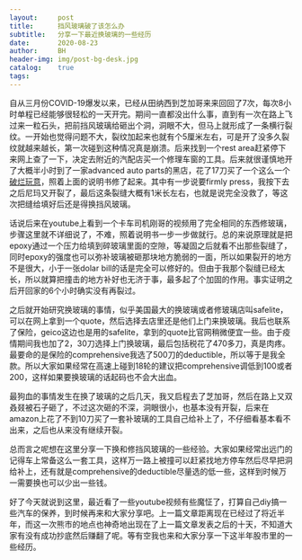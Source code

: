 ```yaml
---
layout:     post
title:      挡风玻璃破了该怎么办
subtitle:   分享一下最近换玻璃的一些经历
date:       2020-08-23
author:     BH
header-img: img/post-bg-desk.jpg
catalog:    true
tags:       
---
```


自从三月份COVID-19爆发以来，已经从田纳西到芝加哥来来回回了7次，每次8小时单程已经能够很轻松的一天开完。期间一直都没出什么事，直到有一次在路上飞过来一粒石头，把前挡风玻璃给砸出个洞，洞眼不大，但马上就形成了一条横行裂纹。一开始也觉得问题不大，裂纹加起来也就有个5厘米左右，可是开了没多久裂纹就越来越长，第一次碰到这种情况真是崩溃。后来找到一个rest area赶紧停下来网上查了一下，决定去附近的汽配店买一个修理车窗的工具。后来就很谨慎地开了大概半小时到了一家advanced auto parts的黑店，花了17刀买了一个这么一个[破烂玩意](https://shop.advanceautoparts.com/p/permatex-windshield-repair-kit-09103/7160090-P?searchTerm=windshield%20repair)，照着上面的说明书修了起来。其中有一步说要firmly press，我按下去之后尼玛又开裂了，最后这条裂缝大概有1米长左右，也就是说完全没救了，等这次把缝给填好后还是得换挡风玻璃。

话说后来在youtube上看到一个卡车司机刚哥的视频用了完全相同的东西修玻璃，步骤这里就不详细说了，不难，照着说明书一步一步做就行。总的来说原理就是把epoxy通过一个压力给填到碎玻璃里面的空隙，等凝固之后就看不出那些裂缝了，同时epoxy的强度也可以弥补玻璃被砸那块地方脆弱的一面，所以如果裂开的地方不是很大，小于一张dolar bill的话是完全可以修好的。但由于我那个裂缝已经太长，所以就算把撞击的地方补好也无济于事，最多起了个加固的作用。事实证明之后开回家的6个小时确实没有再裂过。

之后就开始研究换玻璃的事情，似乎美国最大的换玻璃或者修玻璃店叫safelite，可以在网上拿到一个quote，然后选择去店里还是他们上门来换玻璃。我后也联系了保险，geico这边也是用的safelite，拿到的quote比官网稍微便宜一些。由于疫情期间我也加了2，30刀选择上门换玻璃，最后包括税花了470多刀，真是肉疼。最要命的是保险的comprehensive我选了500刀的deductible，所以等于是我全款。所以大家如果经常在高速上碰到18轮的建议把comprehensive调低到100或者200，这样如果要换玻璃的话起码也不会大出血。

最狗血的事情发生在换了玻璃的之后几天，我又启程去了芝加哥，然后在路上又双叒叕被石子砸了，不过这次砸的不深，洞眼很小，也基本没有开裂，后来在amazon上花了不到10刀买了一套补玻璃的工具自己给补上了，不仔细看基本看不出来，之后也从来没有继续开裂。

总而言之呢想在这里分享一下换和修挡风玻璃的一些经验。大家如果经常出远门的记得车上常备这么一套工具，这样万一路上被撞可以赶紧找地方停车然后尽早把洞给补上，还有就是comprehensive的deductible尽量选的低一些，这样到时候万一需要换也可以少出一些钱。

好了今天就说到这里，最近看了一些youtube视频有些魔怔了，打算自己diy搞一些汽车的保养，到时候再来和大家分享吧。上一篇文章距离现在已经过了将近半年，而这一次熊市的地点也神奇地出现在了上一篇文章发表之后的十天，不知道大家有没有成功抄底然后赚翻了呢。等有空我也来和大家分享一下这半年股市里的一些经历。
